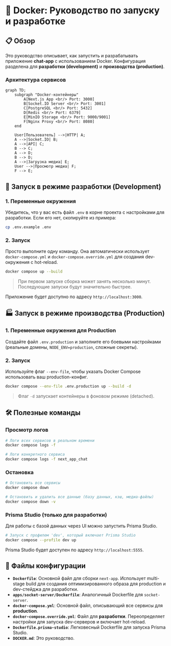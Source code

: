 # 🐳 Docker: Руководство по запуску и разработке

## 📋 Обзор

Это руководство описывает, как запустить и разрабатывать приложение **chat-app** с использованием Docker. Конфигурация разделена для **разработки (development)** и **производства (production)**.

### Архитектура сервисов

```mermaid
graph TD;
    subgraph "Docker-контейнеры"
        A[Next.js App <br/> Port: 3000]
        B[Socket.IO Server <br/> Port: 3001]
        C[PostgreSQL <br/> Port: 5432]
        D[Redis <br/> Port: 6379]
        E[MinIO Storage <br/> Port: 9000/9001]
        F[Nginx Proxy <br/> Port: 8080]
    end
    
    User[Пользователь] -->|HTTP| A;
    A -->|Socket.IO| B;
    A -->|API| C;
    B --> C;
    A --> D;
    B --> D;
    A -->|Загрузка медиа| E;
    User -->|Просмотр медиа| F;
    F --> E;
```

## 🚀 Запуск в режиме разработки (Development)

### 1. Переменные окружения

Убедитесь, что у вас есть файл `.env` в корне проекта с настройками для разработки. Если его нет, скопируйте из примера:
```bash
cp .env.example .env
```

### 2. Запуск

Просто выполните одну команду. Она автоматически использует `docker-compose.yml` и `docker-compose.override.yml` для создания dev-окружения с hot-reload.

```bash
docker compose up --build
```
> При первом запуске сборка может занять несколько минут. Последующие запуски будут значительно быстрее.

Приложение будет доступно по адресу `http://localhost:3000`.

## 🏭 Запуск в режиме производства (Production)

### 1. Переменные окружения для Production

Создайте файл `.env.production` и заполните его боевыми настройками (реальные домены, `NODE_ENV=production`, сложные секреты).

### 2. Запуск

Используйте флаг `--env-file`, чтобы указать Docker Compose использовать ваш production-конфиг.

```bash
docker compose --env-file .env.production up --build -d
```
> Флаг `-d` запускает контейнеры в фоновом режиме (detached).

## 🛠️ Полезные команды

### Просмотр логов
```bash
# Логи всех сервисов в реальном времени
docker compose logs -f

# Логи конкретного сервиса
docker compose logs -f next_app_chat
```

### Остановка
```bash
# Остановить все сервисы
docker compose down

# Остановить и удалить все данные (базу данных, кэш, медиа-файлы)
docker compose down -v
```

### Prisma Studio (только для разработки)
Для работы с базой данных через UI можно запустить Prisma Studio.
```bash
# Запуск с профилем 'dev', который включает Prisma Studio
docker compose --profile dev up
```
Prisma Studio будет доступен по адресу `http://localhost:5555`.


## 📁 Файлы конфигурации

-   **`Dockerfile`**: Основной файл для сборки `next-app`. Использует multi-stage build для создания оптимизированного образа для production и dev-стейджа для разработки.
-   **`apps/socket-server/Dockerfile`**: Аналогичный Dockerfile для `socket-server`.
-   **`docker-compose.yml`**: Основной файл, описывающий все сервисы для **production**.
-   **`docker-compose.override.yml`**: Файл для **разработки**. Переопределяет настройки для запуска dev-серверов и включает hot-reload.
-   **`Dockerfile.prisma-studio`**: Легковесный Dockerfile для запуска Prisma Studio.
-   **`DOCKER.md`**: Это руководство.
